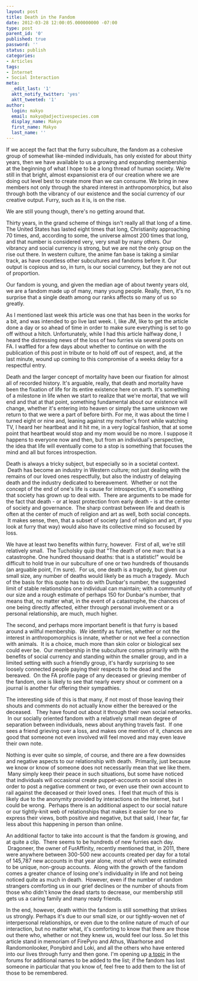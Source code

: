 ```yaml
---
layout: post
title: Death in the Fandom
date: 2012-03-28 12:00:05.000000000 -07:00
type: post
parent_id: '0'
published: true
password: ''
status: publish
categories:
- Articles
tags:
- Internet
- Social Interaction
meta:
  _edit_last: '1'
  aktt_notify_twitter: 'yes'
  aktt_tweeted: '1'
author:
  login: makyo
  email: makyo@adjectivespecies.com
  display_name: Makyo
  first_name: Makyo
  last_name: ''
---
```

<p>If we accept the fact that the furry subculture, the fandom as a cohesive group of somewhat like-minded individuals, has only existed for about thirty years, then we have available to us a growing and expanding membership at the beginning of what I hope to be a long thread of human society. We're still in that bright, almost expansionist era of our creation where we are doing out level best to create more than we can consume. We bring in new members not only through the shared interest in anthropomorphics, but also through both the vibrancy of our existence and the social currency of our creative output. Furry, such as it is, is on the rise.</p>
<p>We are still young though, there's no getting around that.</p>
<p>Thirty years, in the grand scheme of things isn't really all that long of a time. The United States has lasted eight times that long, Christianity approaching 70 times, and, according to some, the universe almost 200 times that long, and that number is considered very, very small by many others. Our vibrancy and social currency is strong, but we are not the only group on the rise out there. In western culture, the anime fan base is taking a similar track, as have countless other subcultures and fandoms before it. Our output is copious and so, in turn, is our social currency, but they are not out of proportion.</p>
<p>Our fandom is young, and given the median age of about twenty years old, we are a fandom made up of many, many young people. Really, then, it's no surprise that a single death among our ranks affects so many of us so greatly.</p>
<!--more-->
<p>As I mentioned last week this article was one that has been in the works for a bit, and was intended to go live last week. I, like JM, like to get the article done a day or so ahead of time in order to make sure everything is set to go off without a hitch. Unfortunately, while I had this article halfway done, I heard the distressing news of the loss of two furries via several posts on FA. I waffled for a few days about whether to continue on with the publication of this post in tribute or to hold off out of respect, and, at the last minute, wound up coming to this compromise of a weeks delay for a respectful entry.</p>
<p>Death and the larger concept of mortality have been our fixation for almost all of recorded history. It's arguable, really, that death and mortality have been the fixation of life for its entire existence here on earth. It's something of a milestone in life when we start to realize that we're mortal, that we will end and that at that point, something fundamental about our existence will change, whether it's entering into heaven or simply the same unknown we return to that we were a part of before birth. For me, it was about the time I turned eight or nine and, leaning against my mother's front while watching TV, I heard her heartbeat and it hit me, in a very logical fashion, that at some point that heartbeat would stop and my mom would be no more. I suppose it happens to everyone now and then, but from an individual's perspective, the idea that life will eventually come to a stop is something that focuses the mind and all but forces introspection.</p>
<p>Death is always a tricky subject, but especially so in a societal context.  Death has become an industry in Western culture; not just dealing with the remains of our loved ones respectfully, but also the industry of delaying death and the industry dedicated to bereavement.  Whether or not the concept of the end of one's life is cause for introspection, it's something that society has grown up to deal with.  There are arguments to be made for the fact that death - or at least protection from early death - is at the center of society and governance.  The sharp contrast between life and death is often at the center of much of religion and art as well, both social concepts.  It makes sense, then, that a subset of society (and of religion and art, if you look at furry that way) would also have its collective mind so focused by loss.</p>
<p>We have at least two benefits within furry, however.  First of all, we're still relatively small.  The Tucholsky quip that "The death of one man: that is a catastrophe. One hundred thousand deaths: that is a statistic!" would be difficult to hold true in our subculture of one or two hundreds of thousands (an arguable point, I'm sure).  For us, one death is a tragedy, but given our small size, any number of deaths would likely be as much a tragedy.  Much of the basis for this quote has to do with Dunbar's number, the suggested limit of stable relationships one individual can maintain; with a community of our size and a rough estimate of perhaps 150 for Dunbar's number, that means that, no matter what, in the event of a catastrophe, the chances of one being directly affected, either through personal involvement or a personal relationship, are much, much higher.</p>
<p>The second, and perhaps more important benefit is that furry is based around a willful membership.  <em>We</em> identify as furries, whether or not the interest in anthropomorphics is innate, whether or not we feel a connection with animals.  It is a choice, much more than skin color or biological sex could ever be.  Our membership in the subculture comes primarily with the benefits of social currency and standing within the smaller group, and in a limited setting with such a friendly group, it's hardly surprising to see loosely connected people paying their respects to the dead and the bereaved.  On the FA profile page of any deceased or grieving member of the fandom, one is likely to see that nearly every shout or comment on a journal is another fur offering their sympathies.</p>
<p>The interesting side of this is that many, if not most of those leaving their shouts and comments do not actually know either the bereaved or the deceased.   They have found out about it through their own social networks.  In our socially oriented fandom with a relatively small mean degree of separation between individuals, news about anything travels fast.  If one sees a friend grieving over a loss, and makes one mention of it, chances are good that someone not even involved will feel moved and may even leave their own note.</p>
<p>Nothing is ever quite so simple, of course, and there are a few downsides and negative aspects to our relationship with death.  Primarily, just because we know or know of someone does not necessarily mean that we like them.  Many simply keep their peace in such situations, but some have noticed that individuals will occasional create puppet-accounts on social sites in order to post a negative comment or two, or even use their own account to rail against the deceased or their loved ones.  I feel that much of this is likely due to the anonymity provided by interactions on the Internet, but I could be wrong.  Perhaps there is an additional aspect to our social nature or our tightly-knit web of relationships that makes it easier for one to express their views, both positive and negative, but that said, I hear far, far less about this happening in person than online.</p>
<p>An additional factor to take into account is that the fandom <em>is</em> growing, and at quite a clip.  There seems to be hundreds of new furries each day.  Dragoneer, the owner of FurAffinity, recently mentioned that, in 2011, there were anywhere between 300-500 new accounts created per day for a total of 145,787 new accounts in that year alone, most of which were estimated to be unique, non-group accounts.  Along with the growth of the fandom comes a greater chance of losing one's individuality in life and not being noticed quite as much in death.  However, even if the number of random strangers comforting us in our grief declines or the number of shouts from those who didn't know the dead starts to decrease, our membership still gets us a caring family and many ready friends.</p>
<p>In the end, however, death within the fandom is still something that strikes us strongly. Perhaps it's due to our small size, or our tightly-woven net of interpersonal relationships, or even due to the online nature of much of our interaction, but no matter what, it's comforting to know that there are those out there who, whether or not they knew us, would feel our loss. So let this article stand in memoriam of FirePyro and Athus, Waarhorse and Randomonlooker, Ponybird and Loki, and all the others who have entered into our lives through furry and then gone. I'm opening up <a href="http://forums.adjectivespecies.com/viewtopic.php?f=4&amp;t=21" target="_blank">a topic</a> in the forums for additional names to be added to the list; if the fandom has lost someone in particular that you know of, feel free to add them to the list of those to be remembered.</p>



